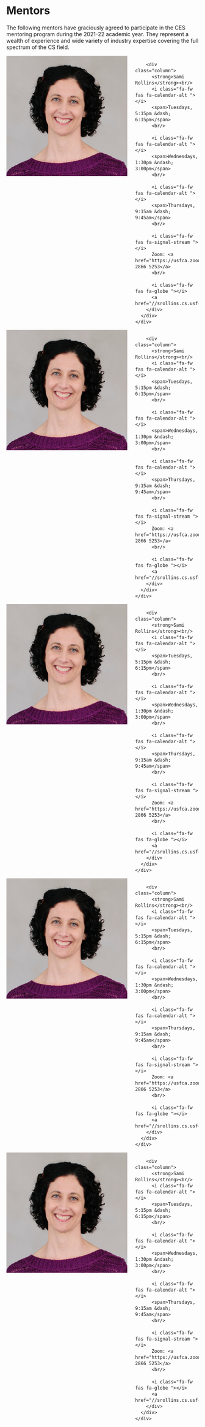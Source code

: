 
# Mentors

The following mentors have graciously agreed to participate in the CES mentoring program during the 2021-22 academic year. They represent a wealth of experience and wide variety of industry expertise covering the full spectrum of the CS field.

<div class="columns">

  <!-- Begin Mentor -->
  <div class="column is-narrow">
    <div class="box">
      <div class="columns is-mobile is-variable is-1">
        <div class="column is-narrow">
          <div class="image is-128x128">
            <img class="is-rounded" src="../images/rollins.jpg" />
          </div>
        </div>

        <div class="column">
          <strong>Sami Rollins</strong><br/>
          <i class="fa-fw fas fa-calendar-alt "></i>
          <span>Tuesdays, 5:15pm &dash; 6:15pm</span>
          <br/>

          <i class="fa-fw fas fa-calendar-alt "></i>
          <span>Wednesdays, 1:30pm &ndash; 3:00pm</span>
          <br/>

          <i class="fa-fw fas fa-calendar-alt "></i>
          <span>Thursdays, 9:15am &dash; 9:45am</span>
          <br/>

          <i class="fa-fw fas fa-signal-stream "></i>
          Zoom: <a href="https://usfca.zoom.us/j/81328665253">813 2866 5253</a>
          <br/>

          <i class="fa-fw fas fa-globe "></i>
          <a href="//srollins.cs.usfca.edu">srollins.cs.usfca.edu</a>
        </div>
      </div>
    </div>
  </div>
  <!-- End Mentor -->

  <!-- Begin Mentor -->
  <div class="column is-narrow">
    <div class="box">
      <div class="columns is-mobile is-variable is-1">
        <div class="column is-narrow">
          <div class="image is-128x128">
            <img class="is-rounded" src="../images/rollins.jpg" />
          </div>
        </div>

        <div class="column">
          <strong>Sami Rollins</strong><br/>
          <i class="fa-fw fas fa-calendar-alt "></i>
          <span>Tuesdays, 5:15pm &dash; 6:15pm</span>
          <br/>

          <i class="fa-fw fas fa-calendar-alt "></i>
          <span>Wednesdays, 1:30pm &ndash; 3:00pm</span>
          <br/>

          <i class="fa-fw fas fa-calendar-alt "></i>
          <span>Thursdays, 9:15am &dash; 9:45am</span>
          <br/>

          <i class="fa-fw fas fa-signal-stream "></i>
          Zoom: <a href="https://usfca.zoom.us/j/81328665253">813 2866 5253</a>
          <br/>

          <i class="fa-fw fas fa-globe "></i>
          <a href="//srollins.cs.usfca.edu">srollins.cs.usfca.edu</a>
        </div>
      </div>
    </div>
  </div>
  <!-- End Mentor -->

  <!-- Begin Mentor -->
  <div class="column is-narrow">
    <div class="box">
      <div class="columns is-mobile is-variable is-1">
        <div class="column is-narrow">
          <div class="image is-128x128">
            <img class="is-rounded" src="../images/rollins.jpg" />
          </div>
        </div>

        <div class="column">
          <strong>Sami Rollins</strong><br/>
          <i class="fa-fw fas fa-calendar-alt "></i>
          <span>Tuesdays, 5:15pm &dash; 6:15pm</span>
          <br/>

          <i class="fa-fw fas fa-calendar-alt "></i>
          <span>Wednesdays, 1:30pm &ndash; 3:00pm</span>
          <br/>

          <i class="fa-fw fas fa-calendar-alt "></i>
          <span>Thursdays, 9:15am &dash; 9:45am</span>
          <br/>

          <i class="fa-fw fas fa-signal-stream "></i>
          Zoom: <a href="https://usfca.zoom.us/j/81328665253">813 2866 5253</a>
          <br/>

          <i class="fa-fw fas fa-globe "></i>
          <a href="//srollins.cs.usfca.edu">srollins.cs.usfca.edu</a>
        </div>
      </div>
    </div>
  </div>
  <!-- End Mentor -->

  <!-- Begin Mentor -->
  <div class="column is-narrow">
    <div class="box">
      <div class="columns is-mobile is-variable is-1">
        <div class="column is-narrow">
          <div class="image is-128x128">
            <img class="is-rounded" src="../images/rollins.jpg" />
          </div>
        </div>

        <div class="column">
          <strong>Sami Rollins</strong><br/>
          <i class="fa-fw fas fa-calendar-alt "></i>
          <span>Tuesdays, 5:15pm &dash; 6:15pm</span>
          <br/>

          <i class="fa-fw fas fa-calendar-alt "></i>
          <span>Wednesdays, 1:30pm &ndash; 3:00pm</span>
          <br/>

          <i class="fa-fw fas fa-calendar-alt "></i>
          <span>Thursdays, 9:15am &dash; 9:45am</span>
          <br/>

          <i class="fa-fw fas fa-signal-stream "></i>
          Zoom: <a href="https://usfca.zoom.us/j/81328665253">813 2866 5253</a>
          <br/>

          <i class="fa-fw fas fa-globe "></i>
          <a href="//srollins.cs.usfca.edu">srollins.cs.usfca.edu</a>
        </div>
      </div>
    </div>
  </div>
  <!-- End Mentor -->

  <!-- Begin Mentor -->
  <div class="column is-narrow">
    <div class="box">
      <div class="columns is-mobile is-variable is-1">
        <div class="column is-narrow">
          <div class="image is-128x128">
            <img class="is-rounded" src="../images/rollins.jpg" />
          </div>
        </div>

        <div class="column">
          <strong>Sami Rollins</strong><br/>
          <i class="fa-fw fas fa-calendar-alt "></i>
          <span>Tuesdays, 5:15pm &dash; 6:15pm</span>
          <br/>

          <i class="fa-fw fas fa-calendar-alt "></i>
          <span>Wednesdays, 1:30pm &ndash; 3:00pm</span>
          <br/>

          <i class="fa-fw fas fa-calendar-alt "></i>
          <span>Thursdays, 9:15am &dash; 9:45am</span>
          <br/>

          <i class="fa-fw fas fa-signal-stream "></i>
          Zoom: <a href="https://usfca.zoom.us/j/81328665253">813 2866 5253</a>
          <br/>

          <i class="fa-fw fas fa-globe "></i>
          <a href="//srollins.cs.usfca.edu">srollins.cs.usfca.edu</a>
        </div>
      </div>
    </div>
  </div>
  <!-- End Mentor -->

</div>


